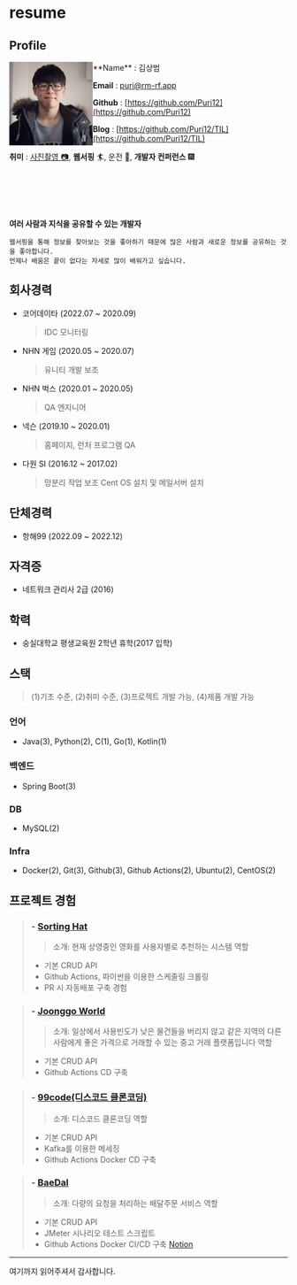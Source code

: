 # resume

## Profile

[<img align="left" width="30%" src="./images/profile.jpg">]()
<p width="70%">
**Name** : 김상범

**Email** : puri@rm-rf.app

**Github** : [https://github.com/Puri12](https://github.com/Puri12)

**Blog** : [https://github.com/Puri12/TIL](https://github.com/Puri12/TIL)

**취미** : 
[사진촬영 📷](https://www.instagram.com/pyuri_dev), 
**웹서핑** 🏄, 
운전 🚗,
**개발자 컨퍼런스** 🎆
</p>
<br>
<br>
<br>
<br>


**여러 사람과 지식을 공유할 수 있는 개발자**
```Text
웹서핑을 통해 정보를 찾아보는 것을 좋아하기 때문에 많은 사람과 새로운 정보를 공유하는 것을 좋아합니다.
언제나 배움은 끝이 없다는 자세로 많이 배워가고 싶습니다.
```

## 회사경력

 - 코어데이타 (2022.07 ~ 2020.09)
   > IDC 모니터링

 - NHN 게임 (2020.05 ~ 2020.07)
   > 유니티 개발 보조
   
 - NHN 벅스 (2020.01 ~ 2020.05)
   > QA 엔지니어

 - 넥슨 (2019.10 ~ 2020.01)
   > 홈페이지, 런처 프로그램 QA

 - 다원 SI (2016.12 ~ 2017.02)
   > 망분리 작업 보조
   > Cent OS 설치 및 메일서버 설치
   
   
 ## 단체경력
 
 - 항해99 (2022.09 ~ 2022.12)
 
 
 ## 자격증
 
 - 네트워크 관리사 2급 (2016)
   
 ## 학력
 
  - 숭실대학교 평생교육원 2학년 휴학(2017 입학)
   
   
 ## 스택
 > (1)기초 수준, (2)취미 수준, (3)프로젝트 개발 가능, (4)제품 개발 가능
 
 ### 언어
  - Java(3), Python(2), C(1), Go(1), Kotlin(1)
 
 ### 백엔드
  - Spring Boot(3)
 
 ### DB
  - MySQL(2)
  
 ### Infra
  - Docker(2), Git(3), Github(3), Github Actions(2), Ubuntu(2), CentOS(2)
  
## 프로젝트 경험

> ### - [Sorting Hat](https://github.com/HANGHAE99-Group-04-Study/Sorting_Hat)
>> 소개: 현재 상영중인 영화를 사용자별로 추천하는 시스템
> 역할
> - 기본 CRUD API
> - Github Actions, 파이썬을 이용한 스케줄링 크롤링
> - PR 시 자동배포 구축 경험

> ### - [Joonggo World](https://github.com/99-B-4/joonggo_world)
>> 소개: 일상에서 사용빈도가 낮은 물건들을 버리지 않고 같은 지역의 다른 사람에게 좋은 가격으로 거래할 수 있는 중고 거래 플랫폼입니다
> 역할
> - 기본 CRUD API
> - Github Actions CD 구축

> ### - [99code(디스코드 클론코딩)](https://github.com/Hanghae99-Clone-99Code/99Code-BE)
>> 소개: 디스코드 클론코딩
> 역할
> - 기본 CRUD API
> - Kafka를 이용한 메세징
> - Github Actions Docker CD 구축
  
> ### - [BaeDal](https://github.com/baedal-project/baedal)
>> 소개: 다량의 요청을 처리하는 배달주문 서비스
> 역할
> - 기본 CRUD API
> - JMeter 시나리오 테스트 스크립트
> - Github Actions Docker CI/CD 구축
> [Notion](https://subsequent-count-aeb.notion.site/0e52d004da0941d4991f244c1218a8d6)

---

여기까지 읽어주셔서 감사합니다.
